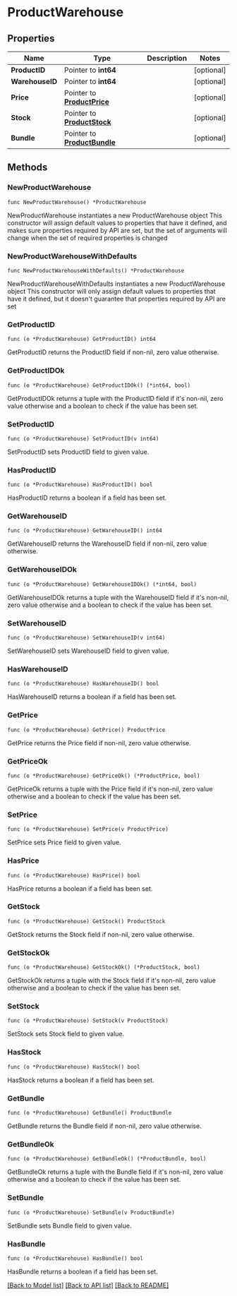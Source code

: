# ProductWarehouse

## Properties

Name | Type | Description | Notes
------------ | ------------- | ------------- | -------------
**ProductID** | Pointer to **int64** |  | [optional] 
**WarehouseID** | Pointer to **int64** |  | [optional] 
**Price** | Pointer to [**ProductPrice**](ProductPrice.md) |  | [optional] 
**Stock** | Pointer to [**ProductStock**](ProductStock.md) |  | [optional] 
**Bundle** | Pointer to [**ProductBundle**](ProductBundle.md) |  | [optional] 

## Methods

### NewProductWarehouse

`func NewProductWarehouse() *ProductWarehouse`

NewProductWarehouse instantiates a new ProductWarehouse object
This constructor will assign default values to properties that have it defined,
and makes sure properties required by API are set, but the set of arguments
will change when the set of required properties is changed

### NewProductWarehouseWithDefaults

`func NewProductWarehouseWithDefaults() *ProductWarehouse`

NewProductWarehouseWithDefaults instantiates a new ProductWarehouse object
This constructor will only assign default values to properties that have it defined,
but it doesn't guarantee that properties required by API are set

### GetProductID

`func (o *ProductWarehouse) GetProductID() int64`

GetProductID returns the ProductID field if non-nil, zero value otherwise.

### GetProductIDOk

`func (o *ProductWarehouse) GetProductIDOk() (*int64, bool)`

GetProductIDOk returns a tuple with the ProductID field if it's non-nil, zero value otherwise
and a boolean to check if the value has been set.

### SetProductID

`func (o *ProductWarehouse) SetProductID(v int64)`

SetProductID sets ProductID field to given value.

### HasProductID

`func (o *ProductWarehouse) HasProductID() bool`

HasProductID returns a boolean if a field has been set.

### GetWarehouseID

`func (o *ProductWarehouse) GetWarehouseID() int64`

GetWarehouseID returns the WarehouseID field if non-nil, zero value otherwise.

### GetWarehouseIDOk

`func (o *ProductWarehouse) GetWarehouseIDOk() (*int64, bool)`

GetWarehouseIDOk returns a tuple with the WarehouseID field if it's non-nil, zero value otherwise
and a boolean to check if the value has been set.

### SetWarehouseID

`func (o *ProductWarehouse) SetWarehouseID(v int64)`

SetWarehouseID sets WarehouseID field to given value.

### HasWarehouseID

`func (o *ProductWarehouse) HasWarehouseID() bool`

HasWarehouseID returns a boolean if a field has been set.

### GetPrice

`func (o *ProductWarehouse) GetPrice() ProductPrice`

GetPrice returns the Price field if non-nil, zero value otherwise.

### GetPriceOk

`func (o *ProductWarehouse) GetPriceOk() (*ProductPrice, bool)`

GetPriceOk returns a tuple with the Price field if it's non-nil, zero value otherwise
and a boolean to check if the value has been set.

### SetPrice

`func (o *ProductWarehouse) SetPrice(v ProductPrice)`

SetPrice sets Price field to given value.

### HasPrice

`func (o *ProductWarehouse) HasPrice() bool`

HasPrice returns a boolean if a field has been set.

### GetStock

`func (o *ProductWarehouse) GetStock() ProductStock`

GetStock returns the Stock field if non-nil, zero value otherwise.

### GetStockOk

`func (o *ProductWarehouse) GetStockOk() (*ProductStock, bool)`

GetStockOk returns a tuple with the Stock field if it's non-nil, zero value otherwise
and a boolean to check if the value has been set.

### SetStock

`func (o *ProductWarehouse) SetStock(v ProductStock)`

SetStock sets Stock field to given value.

### HasStock

`func (o *ProductWarehouse) HasStock() bool`

HasStock returns a boolean if a field has been set.

### GetBundle

`func (o *ProductWarehouse) GetBundle() ProductBundle`

GetBundle returns the Bundle field if non-nil, zero value otherwise.

### GetBundleOk

`func (o *ProductWarehouse) GetBundleOk() (*ProductBundle, bool)`

GetBundleOk returns a tuple with the Bundle field if it's non-nil, zero value otherwise
and a boolean to check if the value has been set.

### SetBundle

`func (o *ProductWarehouse) SetBundle(v ProductBundle)`

SetBundle sets Bundle field to given value.

### HasBundle

`func (o *ProductWarehouse) HasBundle() bool`

HasBundle returns a boolean if a field has been set.


[[Back to Model list]](../README.md#documentation-for-models) [[Back to API list]](../README.md#documentation-for-api-endpoints) [[Back to README]](../README.md)


